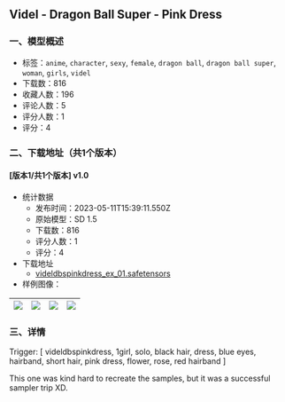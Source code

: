## Videl - Dragon Ball Super - Pink Dress
### 一、模型概述

- 标签：`anime`, `character`, `sexy`, `female`, `dragon ball`, `dragon ball super`, `woman`, `girls`, `videl`
- 下载数：816
- 收藏人数：196
- 评论人数：5
- 评分人数：1
- 评分：4

### 二、下载地址（共1个版本）

#### [版本1/共1个版本] v1.0

- 统计数据
  - 发布时间：2023-05-11T15:39:11.550Z
  - 原始模型：SD 1.5
  - 下载数：816
  - 评分人数：1
  - 评分：4
- 下载地址
  - [videldbspinkdress_ex_01.safetensors](https://civitai.com/api/download/models/68039)
- 样例图像：

| <img src="https://image.civitai.com/xG1nkqKTMzGDvpLrqFT7WA/409499a1-d4e6-4ca8-9659-b765c4a15419/width=450/762204.jpeg" /> | <img src="https://image.civitai.com/xG1nkqKTMzGDvpLrqFT7WA/6ab42f02-e03e-4704-9232-065e75dea8e9/width=450/762093.jpeg" /> | <img src="https://image.civitai.com/xG1nkqKTMzGDvpLrqFT7WA/de94154e-d2b1-455e-b52b-73d48ba75ee2/width=450/762094.jpeg" /> | <img src="https://image.civitai.com/xG1nkqKTMzGDvpLrqFT7WA/f1dc31f8-59dc-45d0-94b0-e4a4b5bcc520/width=450/758063.jpeg" /> |
| ---- | ---- | ---- | ---- |


### 三、详情
<p>Trigger: [ videldbspinkdress, 1girl, solo, black hair, dress, blue eyes, hairband, short hair, pink dress, flower, rose, red hairband ]</p><p>This one was kind hard to recreate the samples, but it was a successful sampler trip XD. </p>
